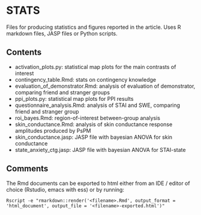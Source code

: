 # STATS

Files for producing statistics and figures reported in the article. Uses R markdown files, JASP files or Python scripts.

## Contents

- activation_plots.py: statistical map plots for the main contrasts of interest
- contingency_table.Rmd: stats on contingency knowledge
- evaluation\_of\_demonstrator.Rmd: analysis of evaluation of demonstrator, comparing friend and stranger groups
- ppi_plots.py: statistical map plots for PPI results
- questionnaire_analysis.Rmd: analysis of STAI and SWE, comparing friend and stranger group
- roi_bayes.Rmd: region-of-interest between-group analysis
- skin_conductance.Rmd: analysis of skin conductance response amplitudes produced by PsPM
- skin_conductance.jasp: JASP file with bayesian ANOVA for skin conductance
- state\_anxiety\_ctg.jasp: JASP file with bayesian ANOVA for STAI-state

## Comments

The Rmd documents can be exported to html either from an IDE / editor of choice (Rstudio, emacs with ess) or by running:

```
Rscript -e "rmarkdown::render('<filename>.Rmd', output_format = 'html_document', output_file = '<filename>-exported.html')"
```
